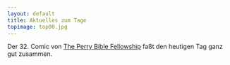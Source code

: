 ```yaml
---
layout: default
title: Aktuelles zum Tage
topimage: top00.jpg
---
```


Der 32. Comic von [The Perry Bible Fellowship](http://pbfcomics.com/?cid=PBF032-Todays_My_Birthday.gif) faßt den heutigen Tag ganz gut zusammen.
